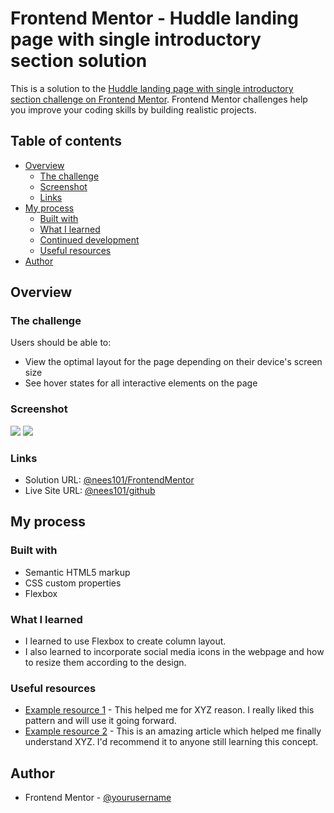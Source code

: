 # Frontend Mentor - Huddle landing page with single introductory section solution

This is a solution to the [Huddle landing page with single introductory section challenge on Frontend Mentor](https://www.frontendmentor.io/challenges/huddle-landing-page-with-a-single-introductory-section-B_2Wvxgi0). Frontend Mentor challenges help you improve your coding skills by building realistic projects.

## Table of contents

- [Overview](#overview)
  - [The challenge](#the-challenge)
  - [Screenshot](#screenshot)
  - [Links](#links)
- [My process](#my-process)
  - [Built with](#built-with)
  - [What I learned](#what-i-learned)
  - [Continued development](#continued-development)
  - [Useful resources](#useful-resources)
- [Author](#author)




## Overview

### The challenge

Users should be able to:

- View the optimal layout for the page depending on their device's screen size
- See hover states for all interactive elements on the page

### Screenshot

![](./FinalDesignScreenshots/Desktop_Version.jpg)
![](./FinalDesignScreenshots/Mobile_Version.jpg)


### Links

- Solution URL: [@nees101/FrontendMentor](https://your-solution-url.com)
- Live Site URL: [@nees101/github](https://your-live-site-url.com)

## My process

### Built with

- Semantic HTML5 markup
- CSS custom properties
- Flexbox



### What I learned

- I learned to use Flexbox to create column layout.
- I also learned to incorporate social media icons in the webpage and how to resize them according to the design.



### Useful resources

- [Example resource 1](https://www.example.com) - This helped me for XYZ reason. I really liked this pattern and will use it going forward.
- [Example resource 2](https://www.example.com) - This is an amazing article which helped me finally understand XYZ. I'd recommend it to anyone still learning this concept.


## Author

- Frontend Mentor - [@yourusername](https://www.frontendmentor.io/profile/yourusername)
